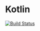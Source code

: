 # Kotlin
[![Build Status](https://app.travis-ci.com/Vivrina/Kotlin.svg?branch=Irina)](https://app.travis-ci.com/Vivrina/Kotlin)
